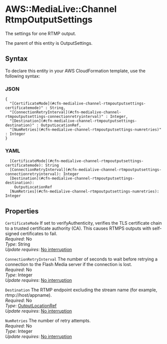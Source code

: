 # AWS::MediaLive::Channel RtmpOutputSettings<a name="aws-properties-medialive-channel-rtmpoutputsettings"></a>

The settings for one RTMP output\.

The parent of this entity is OutputSettings\.

## Syntax<a name="aws-properties-medialive-channel-rtmpoutputsettings-syntax"></a>

To declare this entity in your AWS CloudFormation template, use the following syntax:

### JSON<a name="aws-properties-medialive-channel-rtmpoutputsettings-syntax.json"></a>

```
{
  "[CertificateMode](#cfn-medialive-channel-rtmpoutputsettings-certificatemode)" : String,
  "[ConnectionRetryInterval](#cfn-medialive-channel-rtmpoutputsettings-connectionretryinterval)" : Integer,
  "[Destination](#cfn-medialive-channel-rtmpoutputsettings-destination)" : OutputLocationRef,
  "[NumRetries](#cfn-medialive-channel-rtmpoutputsettings-numretries)" : Integer
}
```

### YAML<a name="aws-properties-medialive-channel-rtmpoutputsettings-syntax.yaml"></a>

```
  [CertificateMode](#cfn-medialive-channel-rtmpoutputsettings-certificatemode): String
  [ConnectionRetryInterval](#cfn-medialive-channel-rtmpoutputsettings-connectionretryinterval): Integer
  [Destination](#cfn-medialive-channel-rtmpoutputsettings-destination):
    OutputLocationRef
  [NumRetries](#cfn-medialive-channel-rtmpoutputsettings-numretries): Integer
```

## Properties<a name="aws-properties-medialive-channel-rtmpoutputsettings-properties"></a>

`CertificateMode` <a name="cfn-medialive-channel-rtmpoutputsettings-certificatemode"></a>
If set to verifyAuthenticity, verifies the TLS certificate chain to a trusted certificate authority \(CA\)\. This causes RTMPS outputs with self\-signed certificates to fail\.  
_Required_: No  
_Type_: String  
_Update requires_: [No interruption](https://docs.aws.amazon.com/AWSCloudFormation/latest/UserGuide/using-cfn-updating-stacks-update-behaviors.html#update-no-interrupt)

`ConnectionRetryInterval` <a name="cfn-medialive-channel-rtmpoutputsettings-connectionretryinterval"></a>
The number of seconds to wait before retrying a connection to the Flash Media server if the connection is lost\.  
_Required_: No  
_Type_: Integer  
_Update requires_: [No interruption](https://docs.aws.amazon.com/AWSCloudFormation/latest/UserGuide/using-cfn-updating-stacks-update-behaviors.html#update-no-interrupt)

`Destination` <a name="cfn-medialive-channel-rtmpoutputsettings-destination"></a>
The RTMP endpoint excluding the stream name \(for example, rtmp://host/appname\)\.  
_Required_: No  
_Type_: [OutputLocationRef](aws-properties-medialive-channel-outputlocationref.md)  
_Update requires_: [No interruption](https://docs.aws.amazon.com/AWSCloudFormation/latest/UserGuide/using-cfn-updating-stacks-update-behaviors.html#update-no-interrupt)

`NumRetries` <a name="cfn-medialive-channel-rtmpoutputsettings-numretries"></a>
The number of retry attempts\.  
_Required_: No  
_Type_: Integer  
_Update requires_: [No interruption](https://docs.aws.amazon.com/AWSCloudFormation/latest/UserGuide/using-cfn-updating-stacks-update-behaviors.html#update-no-interrupt)
